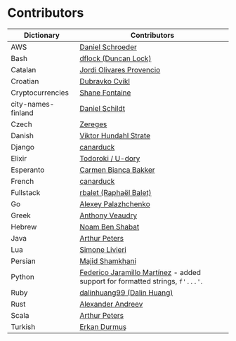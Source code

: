 # Contributors

| Dictionary         | Contributors                                                                                                  |
| ------------------ | ------------------------------------------------------------------------------------------------------------- |
| AWS                | [Daniel Schroeder](https://github.com/udondan)                                                                |
| Bash               | [dflock (Duncan Lock)](https://github.com/dflock)                                                             |
| Catalan            | [Jordi Olivares Provencio](https://github.com/jordiolivares)                                                  |
| Croatian           | [Dubravko Cvikl](https://github.com/dcvikl)                                                                   |
| Cryptocurrencies   | [Shane Fontaine](https://github.com/shanefontaine)                                                            |
| city-names-finland | [Daniel Schildt](https://github.com/d2s)                                                                      |
| Czech              | [Zereges](https://github.com/Zereges)                                                                         |
| Danish             | [Viktor Hundahl Strate](https://github.com/viktorstrate)                                                      |
| Django             | [canarduck](https://github.com/canarduck)                                                                     |
| Elixir             | [Todoroki / U-dory](https://github.com/ndac-todoroki)                                                         |
| Esperanto          | [Carmen Bianca Bakker](https://github.com/carmenbianca)                                                       |
| French             | [canarduck](https://github.com/canarduck)                                                                     |
| Fullstack          | [rbalet (Raphaël Balet)](https://github.com/rbalet)                                                           |
| Go                 | [Alexey Palazhchenko](https://github.com/AlekSi)                                                              |
| Greek              | [Anthony Veaudry](https://github.com/anthony0030)                                                             |
| Hebrew             | [Noam Ben Shabat](https://github.com/benshabatnoam)                                                           |
| Java               | [Arthur Peters](https://github.com/arthurp)                                                                   |
| Lua                | [Simone Livieri](https://github.com/dwenegar)                                                                 |
| Persian            | [Majid Shamkhani](https://github.com/Majid110)                                                                |
| Python             | [Federico Jaramillo Martínez](https://github.com/jmfederico) - added support for formatted strings, `f'...'`. |
| Ruby               | [dalinhuang99 (Dalin Huang)](https://github.com/dalinhuang99)                                                 |
| Rust               | [Alexander Andreev](https://github.com/andreevlex)                                                            |
| Scala              | [Arthur Peters](https://github.com/arthurp)                                                                   |
| Turkish            | [Erkan Durmuş](https://github.com/derkan)                                                                     |

<!--
    cspell:words Alexander Andreev
    cspell:words Alexey Palazhchenko
    cspell:words Anthony Veaudry
    cspell:words canarduck
    cspell:words Carmen Bianca Bakker
    cspell:words dalinhuang Dalin Huang
    cspell:words Daniel Schildt
    cspell:words dflock
    cspell:words Dubravko Cvikl
    cspell:words Erkan Durmuş
    cspell:words Federico Jaramillo Martínez
    cspell:words Fullstack
    cspell:words Jordi Olivares Provencio
    cspell:words Majid Shamkhani
    cspell:words Noam Ben Shabat
    cspell:words rbalet Raphaël Balet
    cspell:words Shane Fontaine
    cspell:words Simone Livieri
    cspell:words Todoroki / U-dory
    cspell:words Viktor Hundahl Strate
    cspell:words Zereges
-->
